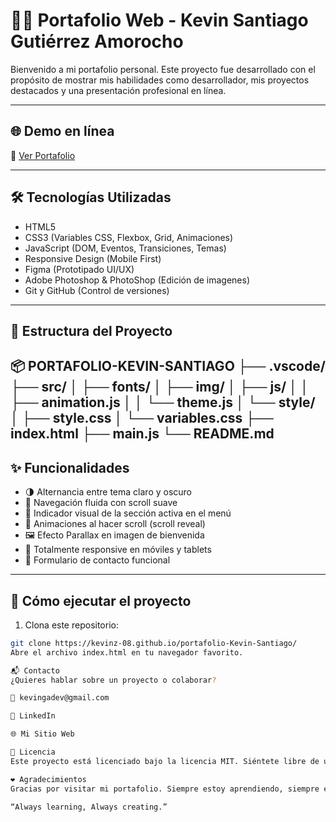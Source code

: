 # 🧑‍💻 Portafolio Web - Kevin Santiago Gutiérrez Amorocho

Bienvenido a mi portafolio personal. Este proyecto fue desarrollado con el propósito de mostrar mis habilidades como desarrollador, mis proyectos destacados y una presentación profesional en línea.

---

## 🌐 Demo en línea

🔗 [Ver Portafolio](https://kevinz-08.github.io/portafolio-Kevin-Santiago/)

---

## 🛠 Tecnologías Utilizadas

- HTML5
- CSS3 (Variables CSS, Flexbox, Grid, Animaciones)
- JavaScript (DOM, Eventos, Transiciones, Temas)
- Responsive Design (Mobile First)
- Figma (Prototipado UI/UX)
- Adobe Photoshop & PhotoShop (Edición de imagenes)
- Git y GitHub (Control de versiones)

---

## 📁 Estructura del Proyecto

📦 PORTAFOLIO-KEVIN-SANTIAGO
├── .vscode/
├── src/
│ ├── fonts/
│ ├── img/
│ ├── js/
│ │ ├── animation.js
│ │ └── theme.js
│ └── style/
│ ├── style.css
│ └── variables.css
├── index.html
├── main.js
└── README.md
---

## ✨ Funcionalidades

- 🌗 Alternancia entre tema claro y oscuro
- 🎯 Navegación fluida con scroll suave
- 📍 Indicador visual de la sección activa en el menú
- 🎨 Animaciones al hacer scroll (scroll reveal)
- 🖼️ Efecto Parallax en imagen de bienvenida
- 📱 Totalmente responsive en móviles y tablets
- 🧾 Formulario de contacto funcional

---

## 🚀 Cómo ejecutar el proyecto

1. Clona este repositorio:

```bash
git clone https://kevinz-08.github.io/portafolio-Kevin-Santiago/
Abre el archivo index.html en tu navegador favorito.

📬 Contacto
¿Quieres hablar sobre un proyecto o colaborar?

📧 kevingadev@gmail.com

💼 LinkedIn

🌐 Mi Sitio Web

📝 Licencia
Este proyecto está licenciado bajo la licencia MIT. Siéntete libre de utilizarlo como base para tu propio portafolio.

❤️ Agradecimientos
Gracias por visitar mi portafolio. Siempre estoy aprendiendo, siempre estoy creando.

“Always learning, Always creating.”
